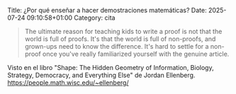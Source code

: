 Title: ¿Por qué enseñar a hacer demostraciones matemáticas?
Date: 2025-07-24 09:10:58+01:00
Category: cita

> The ultimate reason for teaching kids to write a proof is not that the world is full of proofs. It's that the world is full of non-proofs, and grown-ups need to know the difference. It's hard to settle for a non-proof once you've really familiarized yourself with the genuine article.

Visto en el libro "Shape: The Hidden Geometry of Information, Biology, Strategy, Democracy, and Everything Else" de Jordan Ellenberg. https://people.math.wisc.edu/~ellenberg/
